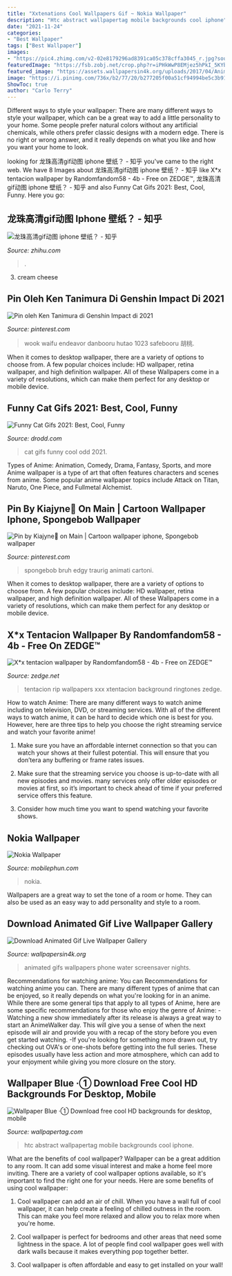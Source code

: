 ```yaml
---
title: "Xxtenations Cool Wallpapers Gif ~ Nokia Wallpaper"
description: "Htc abstract wallpapertag mobile backgrounds cool iphone"
date: "2021-11-24"
categories:
- "Best Wallpaper"
tags: ["Best Wallpaper"]
images:
- "https://pic4.zhimg.com/v2-02e8179296ad8391ca05c378cffa3045_r.jpg?source=1940ef5c"
featuredImage: "https://fsb.zobj.net/crop.php?r=iPHkWwP8EMjez5hPkI_5KYbco-qO1G28-4iAEh_WHFznyxtVp3MYFKbd8AD15f_3Oe97Wm3B562lYWRoHPtVumooPVMsjqtbtqP62sAWRDeS8C1gh91J_eMgpzIc1fYbQgZd0gxUdITTA_d4"
featured_image: "https://assets.wallpapersin4k.org/uploads/2017/04/Animated-Gif-Live-Wallpaper-20.jpg"
image: "https://i.pinimg.com/736x/b2/77/20/b277205f00a51cf94994be5c3b919cb2.jpg"
ShowToc: true
author: "Carlo Terry"
---
```



Different ways to style your wallpaper:
There are many different ways to style your wallpaper, which can be a great way to add a little personality to your home. Some people prefer natural colors without any artificial chemicals, while others prefer classic designs with a modern edge. There is no right or wrong answer, and it really depends on what you like and how you want your home to look.

	

		
looking for 龙珠高清gif动图 iphone 壁纸？ - 知乎 you've came to the right web. We have 8 Images about 龙珠高清gif动图 iphone 壁纸？ - 知乎 like X*x tentacion wallpaper by Randomfandom58 - 4b - Free on ZEDGE™, 龙珠高清gif动图 iphone 壁纸？ - 知乎 and also Funny Cat Gifs 2021: Best, Cool, Funny. Here you go:
		
    
## 龙珠高清gif动图 Iphone 壁纸？ - 知乎

<img loading=lazy src="https://pic4.zhimg.com/v2-02e8179296ad8391ca05c378cffa3045_r.jpg?source=1940ef5c" onerror="this.onerror=null;this.src='https://tse4.mm.bing.net/th?id=OIP.5BMwdSbVbrdnLH5UvoX7SAHaNL&amp;pid=15.1';" alt="龙珠高清gif动图 iphone 壁纸？ - 知乎">

_Source: zhihu.com_

>. 

	

3. cream cheese 

    
## Pin Oleh Ken Tanimura Di Genshin Impact Di 2021

<img loading=lazy src="https://i.pinimg.com/736x/b2/77/20/b277205f00a51cf94994be5c3b919cb2.jpg" onerror="this.onerror=null;this.src='https://tse3.mm.bing.net/th?id=OIP.oGxADO30LZncx8j9iVv8_QHaKg&amp;pid=15.1';" alt="Pin oleh Ken Tanimura di Genshin Impact di 2021">

_Source: pinterest.com_

>wook waifu endeavor danbooru hutao 1023 safebooru 胡桃. 

	

When it comes to desktop wallpaper, there are a variety of options to choose from. A few popular choices include: HD wallpaper, retina wallpaper, and high definition wallpaper. All of these Wallpapers come in a variety of resolutions, which can make them perfect for any desktop or mobile device. 

    
## Funny Cat Gifs 2021: Best, Cool, Funny

<img loading=lazy src="https://www.drodd.com/images10/funny-cat-gifs17.gif" onerror="this.onerror=null;this.src='https://tse2.mm.bing.net/th?id=OIP.zgvtI2S_s4eizr60ztj39gHaDz&amp;pid=15.1';" alt="Funny Cat Gifs 2021: Best, Cool, Funny">

_Source: drodd.com_

>cat gifs funny cool odd 2021. 

	

Types of Anime: Animation, Comedy, Drama, Fantasy, Sports, and more
Anime wallpaper is a type of art that often features characters and scenes from anime. Some popular anime wallpaper topics include Attack on Titan, Naruto, One Piece, and Fullmetal Alchemist.

    
## Pin By Kiajyne🍦 On Main | Cartoon Wallpaper Iphone, Spongebob Wallpaper

<img loading=lazy src="https://i.pinimg.com/736x/a8/9c/c9/a89cc980bdb840f30502df05bb652350.jpg" onerror="this.onerror=null;this.src='https://tse1.mm.bing.net/th?id=OIP.pPTDKnLhaWDNAinZQZ_gywHaNL&amp;pid=15.1';" alt="Pin by Kiajyne🍦 on Main | Cartoon wallpaper iphone, Spongebob wallpaper">

_Source: pinterest.com_

>spongebob bruh edgy traurig animati cartoni. 

	

When it comes to desktop wallpaper, there are a variety of options to choose from. A few popular choices include: HD wallpaper, retina wallpaper, and high definition wallpaper. All of these Wallpapers come in a variety of resolutions, which can make them perfect for any desktop or mobile device. 

    
## X*x Tentacion Wallpaper By Randomfandom58 - 4b - Free On ZEDGE™

<img loading=lazy src="https://fsb.zobj.net/crop.php?r=iPHkWwP8EMjez5hPkI_5KYbco-qO1G28-4iAEh_WHFznyxtVp3MYFKbd8AD15f_3Oe97Wm3B562lYWRoHPtVumooPVMsjqtbtqP62sAWRDeS8C1gh91J_eMgpzIc1fYbQgZd0gxUdITTA_d4" onerror="this.onerror=null;this.src='https://tse4.mm.bing.net/th?id=OIP.u0_pbBhU9ssbuEXTAX10lQHaNK&amp;pid=15.1';" alt="X*x tentacion wallpaper by Randomfandom58 - 4b - Free on ZEDGE™">

_Source: zedge.net_

>tentacion rip wallpapers xxx xtentacion background ringtones zedge. 

	

How to watch Anime: There are many different ways to watch anime including on television, DVD, or streaming services.
With all of the different ways to watch anime, it can be hard to decide which one is best for you. However, here are three tips to help you choose the right streaming service and watch your favorite anime!
1. Make sure you have an affordable internet connection so that you can watch your shows at their fullest potential. This will ensure that you don’tera any buffering or frame rates issues.

2. Make sure that the streaming service you choose is up-to-date with all new episodes and movies. many services only offer older episodes or movies at first, so it’s important to check ahead of time if your preferred service offers this feature.

3. Consider how much time you want to spend watching your favorite shows.

    
## Nokia Wallpaper

<img loading=lazy src="https://www.mobilephun.com/wp-content/uploads/2009/10/Nokia-Wallpaper.gif" onerror="this.onerror=null;this.src='https://tse4.mm.bing.net/th?id=OIP.kcNzsoWfc4KgLWkgfVwfKAAAAA&amp;pid=15.1';" alt="Nokia Wallpaper">

_Source: mobilephun.com_

>nokia. 

	

Wallpapers are a great way to set the tone of a room or home. They can also be used as an easy way to add personality and style to a room.

    
## Download Animated Gif Live Wallpaper Gallery

<img loading=lazy src="https://assets.wallpapersin4k.org/uploads/2017/04/Animated-Gif-Live-Wallpaper-20.jpg" onerror="this.onerror=null;this.src='https://tse3.mm.bing.net/th?id=OIP.NJpLWHNfBEFO3Jbfbqap9AAAAA&amp;pid=15.1';" alt="Download Animated Gif Live Wallpaper Gallery">

_Source: wallpapersin4k.org_

>animated gifs wallpapers phone water screensaver nights. 

	

Recommendations for watching anime: You can
Recommendations for watching anime you can. There are many different types of anime that can be enjoyed, so it really depends on what you're looking for in an anime. While there are some general tips that apply to all types of Anime, here are some specific recommendations for those who enjoy the genre of Anime: 
-Watching a new show immediately after its release is always a great way to start an AnimeWalker day. This will give you a sense of when the next episode will air and provide you with a recap of the story before you even get started watching. 
-If you're looking for something more drawn out, try checking out OVA's or one-shots before getting into the full series. These episodes usually have less action and more atmosphere, which can add to your enjoyment while giving you more closure on the story.

    
## Wallpaper Blue ·① Download Free Cool HD Backgrounds For Desktop, Mobile

<img loading=lazy src="https://wallpapertag.com/wallpaper/full/c/1/0/220176-wallpaper-blue-1080x1920-pc.jpg" onerror="this.onerror=null;this.src='https://tse1.mm.bing.net/th?id=OIP.oFSknWLQiAca2ebSuH4N6wHaNK&amp;pid=15.1';" alt="Wallpaper Blue ·① Download free cool HD backgrounds for desktop, mobile">

_Source: wallpapertag.com_

>htc abstract wallpapertag mobile backgrounds cool iphone. 

	

What are the benefits of cool wallpaper?
Wallpaper can be a great addition to any room. It can add some visual interest and make a home feel more inviting. There are a variety of cool wallpaper options available, so it's important to find the right one for your needs. Here are some benefits of using cool wallpaper: 
1. Cool wallpaper can add an air of chill. When you have a wall full of cool wallpaper, it can help create a feeling of chilled outness in the room. This can make you feel more relaxed and allow you to relax more when you're home. 

2. Cool wallpaper is perfect for bedrooms and other areas that need some lightness in the space. A lot of people find cool wallpaper goes well with dark walls because it makes everything pop together better. 

3. Cool wallpaper is often affordable and easy to get installed on your wall!

